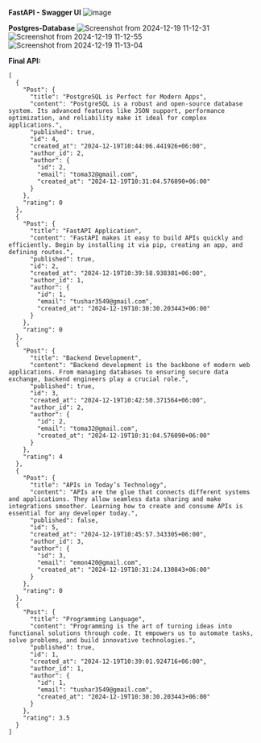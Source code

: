 **FastAPI - Swagger UI**
![image](https://github.com/user-attachments/assets/c7dff84c-9b77-4e75-8fc3-16804de82cf4)

**Postgres-Database**
![Screenshot from 2024-12-19 11-12-31](https://github.com/user-attachments/assets/74666e7d-df24-443d-be61-f65101b67805)
![Screenshot from 2024-12-19 11-12-55](https://github.com/user-attachments/assets/ef9ba6d3-30ad-41e8-bec7-4f327ce76b1b)
![Screenshot from 2024-12-19 11-13-04](https://github.com/user-attachments/assets/a29e02e7-10d0-4ff7-a364-5caf8db36837)

**Final API:**
```
[
  {
    "Post": {
      "title": "PostgreSQL is Perfect for Modern Apps",
      "content": "PostgreSQL is a robust and open-source database system. Its advanced features like JSON support, performance optimization, and reliability make it ideal for complex applications.",
      "published": true,
      "id": 4,
      "created_at": "2024-12-19T10:44:06.441926+06:00",
      "author_id": 2,
      "author": {
        "id": 2,
        "email": "toma32@gmail.com",
        "created_at": "2024-12-19T10:31:04.576090+06:00"
      }
    },
    "rating": 0
  },
  {
    "Post": {
      "title": "FastAPI Application",
      "content": "FastAPI makes it easy to build APIs quickly and efficiently. Begin by installing it via pip, creating an app, and defining routes.",
      "published": true,
      "id": 2,
      "created_at": "2024-12-19T10:39:58.938381+06:00",
      "author_id": 1,
      "author": {
        "id": 1,
        "email": "tushar3549@gmail.com",
        "created_at": "2024-12-19T10:30:30.203443+06:00"
      }
    },
    "rating": 0
  },
  {
    "Post": {
      "title": "Backend Development",
      "content": "Backend development is the backbone of modern web applications. From managing databases to ensuring secure data exchange, backend engineers play a crucial role.",
      "published": true,
      "id": 3,
      "created_at": "2024-12-19T10:42:50.371564+06:00",
      "author_id": 2,
      "author": {
        "id": 2,
        "email": "toma32@gmail.com",
        "created_at": "2024-12-19T10:31:04.576090+06:00"
      }
    },
    "rating": 4
  },
  {
    "Post": {
      "title": "APIs in Today’s Technology",
      "content": "APIs are the glue that connects different systems and applications. They allow seamless data sharing and make integrations smoother. Learning how to create and consume APIs is essential for any developer today.",
      "published": false,
      "id": 5,
      "created_at": "2024-12-19T10:45:57.343305+06:00",
      "author_id": 3,
      "author": {
        "id": 3,
        "email": "emon420@gmail.com",
        "created_at": "2024-12-19T10:31:24.130843+06:00"
      }
    },
    "rating": 0
  },
  {
    "Post": {
      "title": "Programming Language",
      "content": "Programming is the art of turning ideas into functional solutions through code. It empowers us to automate tasks, solve problems, and build innovative technologies.",
      "published": true,
      "id": 1,
      "created_at": "2024-12-19T10:39:01.924716+06:00",
      "author_id": 1,
      "author": {
        "id": 1,
        "email": "tushar3549@gmail.com",
        "created_at": "2024-12-19T10:30:30.203443+06:00"
      }
    },
    "rating": 3.5
  }
]
```

